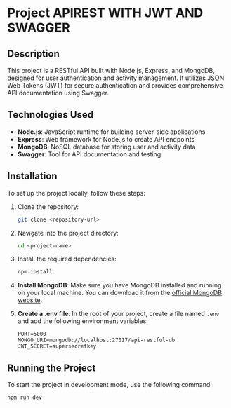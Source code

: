 # Project APIREST WITH JWT AND SWAGGER

## Description
This project is a RESTful API built with Node.js, Express, and MongoDB, designed for user authentication and activity management. It utilizes JSON Web Tokens (JWT) for secure authentication and provides comprehensive API documentation using Swagger.

## Technologies Used
- **Node.js**: JavaScript runtime for building server-side applications
- **Express**: Web framework for Node.js to create API endpoints
- **MongoDB**: NoSQL database for storing user and activity data
- **Swagger**: Tool for API documentation and testing

## Installation
To set up the project locally, follow these steps:
  
1. Clone the repository:
    ```bash
    git clone <repository-url>
    ```
2. Navigate into the project directory:
    ```bash
    cd <project-name>
    ```
3. Install the required dependencies:
    ```bash
    npm install
    ```
4. **Install MongoDB**: Make sure you have MongoDB installed and running on your local machine. You can download it from the [official MongoDB website](https://www.mongodb.com/try/download/community).

5. **Create a .env file**: In the root of your project, create a file named `.env` and add the following environment variables:
    ```plaintext
    PORT=5000
    MONGO_URI=mongodb://localhost:27017/api-restful-db
    JWT_SECRET=supersecretkey
    ```

## Running the Project
To start the project in development mode, use the following command:
```bash
npm run dev
